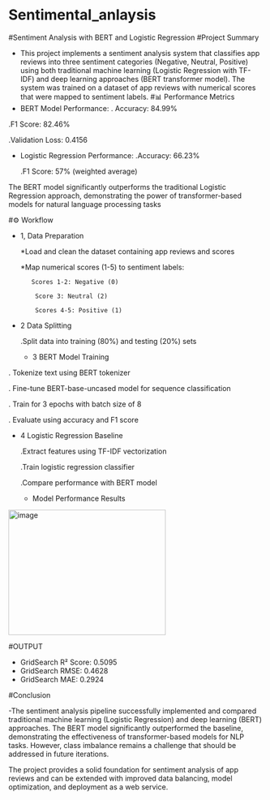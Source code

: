# Sentimental_anlaysis
#Sentiment Analysis with BERT and Logistic Regression
#Project Summary
- This project implements a sentiment analysis system that classifies app reviews into three sentiment categories (Negative, Neutral, Positive) using both traditional machine learning (Logistic Regression with TF-IDF) and deep learning approaches (BERT transformer model). The system was trained on a dataset of app reviews with numerical scores that were mapped to sentiment labels.
#📊 Performance Metrics
- BERT Model Performance:
. Accuracy: 84.99%
  
 .F1 Score: 82.46%

 .Validation Loss: 0.4156

- Logistic Regression Performance:
  .Accuracy: 66.23%

  .F1 Score: 57% (weighted average)

The BERT model significantly outperforms the traditional Logistic Regression approach, demonstrating the power of transformer-based models for natural language processing tasks

#⚙️ Workflow
- 1, Data Preparation

     *Load and clean the dataset containing app reviews and scores

     *Map numerical scores (1-5) to sentiment labels:

         Scores 1-2: Negative (0)

          Score 3: Neutral (2)

          Scores 4-5: Positive (1)

- 2 Data Splitting

    .Split data into training (80%) and testing (20%) sets

  - 3 BERT Model Training

. Tokenize text using BERT tokenizer

. Fine-tune BERT-base-uncased model for sequence classification

. Train for 3 epochs with batch size of 8

. Evaluate using accuracy and F1 score

- 4 Logistic Regression Baseline

   .Extract features using TF-IDF vectorization

    .Train logistic regression classifier

     .Compare performance with BERT model
  
  -  Model Performance Results
<img width="310" height="247" alt="image" src="https://github.com/user-attachments/assets/b1440002-c666-4b29-82b4-16b5b216436a" />

#OUTPUT
- GridSearch R² Score: 0.5095
- GridSearch RMSE: 0.4628
- GridSearch MAE: 0.2924

#Conclusion

-The sentiment analysis pipeline successfully implemented and compared traditional machine learning (Logistic Regression) and deep learning (BERT) approaches. The BERT model significantly outperformed the baseline, demonstrating the effectiveness of transformer-based models for NLP tasks. However, class imbalance remains a challenge that should be addressed in future iterations.

The project provides a solid foundation for sentiment analysis of app reviews and can be extended with improved data balancing, model optimization, and deployment as a web service.






